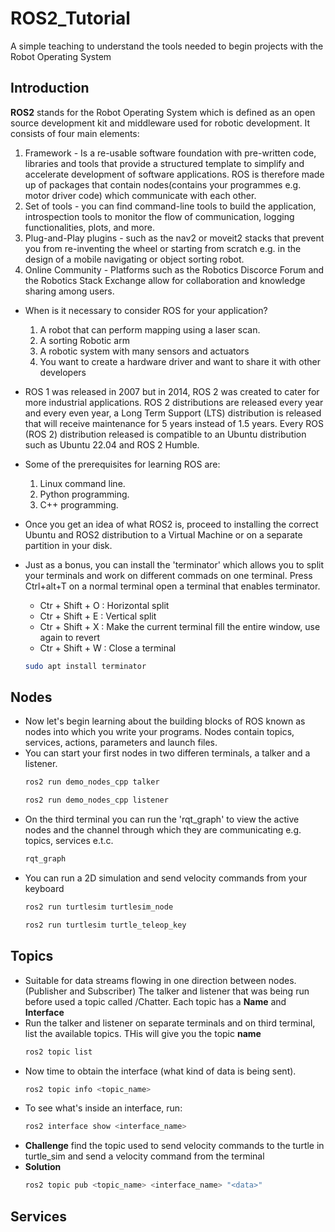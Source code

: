 # ROS2_Tutorial
A simple teaching to understand the tools needed to begin projects with the Robot Operating System

## Introduction
**ROS2** stands for the Robot Operating System which is defined as an open source development kit and middleware used for robotic development. It consists of four main elements:
1. Framework - Is a re-usable software foundation with pre-written code, libraries and tools that provide a structured template to simplify and accelerate development of software applications. ROS is therefore made up of packages that contain nodes(contains your programmes e.g. motor driver code) which communicate with each other.
2. Set of tools - you can find command-line tools to build the application, introspection tools to monitor the flow of communication, logging functionalities, plots, and more.
3. Plug-and-Play plugins - such as the nav2 or moveit2 stacks that prevent you from re-inventing the wheel or starting from scratch e.g. in the design of a mobile navigating or object sorting robot.
4. Online Community - Platforms such as the Robotics Discorce Forum and the Robotics Stack Exchange allow for collaboration and knowledge sharing among users.

- When is it necessary to consider ROS for your application?
  1. A robot that can perform mapping using a laser scan.
  2. A sorting Robotic arm
  3. A robotic system with many sensors and actuators
  4. You want to create a hardware driver and want to share it with other developers

- ROS 1 was released in 2007 but in 2014, ROS 2 was created to cater for more industrial applications. ROS 2 distributions are released every year and every even year, a Long Term Support (LTS) distribution is released that will receive maintenance for 5 years instead of 1.5 years. Every ROS (ROS 2) distribution released is compatible to an Ubuntu distribution such as Ubuntu 22.04 and ROS 2 Humble.
- Some of the prerequisites for learning ROS are:
  1. Linux command line.
  2. Python programming.
  3. C++ programming.

- Once you get an idea of what ROS2 is, proceed to installing the correct Ubuntu and ROS2 distribution to a Virtual Machine or on a separate partition in your disk.
- Just as a bonus, you can install the 'terminator' which allows you to split your terminals and work on different commads on one terminal. Press Ctrl+alt+T on a normal terminal open a terminal that enables terminator.
  - Ctr + Shift + O : Horizontal split
  - Ctr + Shift + E : Vertical split
  - Ctr + Shift + X : Make the current terminal fill the entire window, use again to revert
  - Ctr + Shift + W : Close a terminal
  ``` bash
  sudo apt install terminator
  ```
## Nodes
- Now let's begin learning about the building blocks of ROS known as nodes into which you write your programs. Nodes contain topics, services, actions, parameters and launch files.
- You can start your first nodes in two differen terminals, a talker and a listener.
  ``` bash
  ros2 run demo_nodes_cpp talker
  ```
  ``` bash
  ros2 run demo_nodes_cpp listener
  ```
- On the third terminal you can run the 'rqt_graph' to view the active nodes and the channel through which they are communicating e.g. topics, services e.t.c.
  ``` bash
  rqt_graph
  ```
- You can run a 2D simulation and send velocity commands from your keyboard
  ``` bash
  ros2 run turtlesim turtlesim_node
  ```
  ``` bash
  ros2 run turtlesim turtle_teleop_key
  ```
## Topics
- Suitable for data streams flowing in one direction between nodes. (Publisher and Subscriber) The talker and listener that was being run before used a topic called /Chatter. Each topic has a **Name** and **Interface**
- Run the talker and listener on separate terminals and on third terminal, list the available topics. THis will give you the topic **name**
    ``` bash
    ros2 topic list
    ```
- Now time to obtain the interface (what kind of data is being sent).
    ``` bash
    ros2 topic info <topic_name>
    ```
- To see what's inside an interface, run:
    ``` bash
    ros2 interface show <interface_name>
    ```
- **Challenge** find the topic used to send velocity commands to the turtle in turtle_sim and send a velocity command from the terminal
- **Solution**
    ``` bash
    ros2 topic pub <topic_name> <interface_name> "<data>"
    ```
## Services













